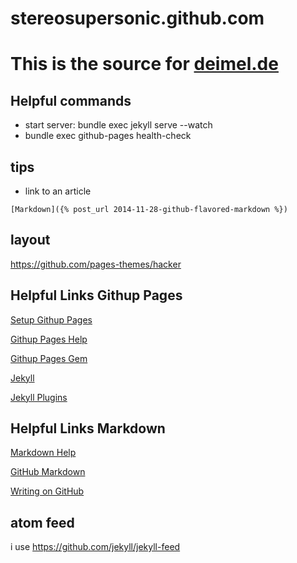 stereosupersonic.github.com
===========================

# This is the source for [deimel.de](http://deimel.de)

## Helpful commands

* start server: bundle exec jekyll serve --watch
* bundle exec github-pages health-check

## tips

* link to an article
```
[Markdown]({% post_url 2014-11-28-github-flavored-markdown %})
```

## layout

https://github.com/pages-themes/hacker

## Helpful Links Githup Pages
[Setup Githup Pages](https://help.github.com/articles/using-jekyll-with-pages)

[Githup Pages Help](https://help.github.com/categories/github-pages-basics/)

[Githup Pages Gem](https://github.com/github/pages-gem)

[Jekyll](http://github.com/mojombo/jekyll)

[Jekyll Plugins](https://pages.github.com/versions)

## Helpful Links Markdown
[Markdown Help](https://help.github.com/articles/markdown-basics)

[GitHub Markdown](https://help.github.com/articles/github-flavored-markdown)

[Writing on GitHub](https://help.github.com/articles/writing-on-github)

## atom feed

i use https://github.com/jekyll/jekyll-feed
